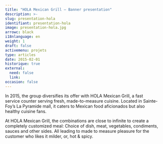 ```yaml
---
title: "HOLA Mexican Grill – Banner presentation"
description: >-
slug: presentation-hola
identifiant: presentation-hola 
image: presentation-hola.jpg
arrowc: black
i18nlanguage: en
weight: 1
draft: false
activemenu: projets
type: articles
date: 2015-02-01
historique: true
external:
  need: false
  link:
occasion: false
---
```


In 2015, the group diversifies its offer with HOLA Mexican Grill, a fast service counter serving fresh, made-to-measure cuisine. Located in Sainte-Foy’s La Pyramide mall, it caters to Mexican food aficionados but also healthy cuisine fans. 

At HOLA Mexican Grill, the combinations are close to infinite to create a completely customized meal: Choice of dish, meat, vegetables, condiments, sauces and other sides. All leading to made to measure pleasure for the customer who likes it milder, or, hot & spicy.


 
